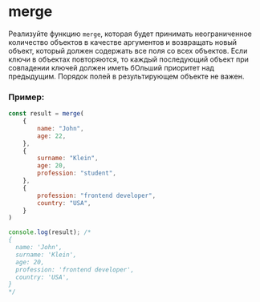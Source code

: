 # merge

Реализуйте функцию `merge`, которая будет принимать неограниченное количество объектов в качестве аргументов 
и возвращать новый объект, который должен содержать все поля со всех объектов. 
Если ключи в объектах повторяются, то каждый последующий объект при совпадении ключей должен иметь бОльший приоритет над предыдущим. 
Порядок полей в результирующем объекте не важен.

### Пример:

```javascript
const result = merge(
    {
        name: "John",
        age: 22,
    },
    {
        surname: "Klein",
        age: 20,
        profession: "student",
    },
    {
        profession: "frontend developer",
        country: "USA",
    }
)

console.log(result); /*
{
  name: 'John',
  surname: 'Klein',
  age: 20,
  profession: 'frontend developer',
  country: 'USA',
}
*/
```
